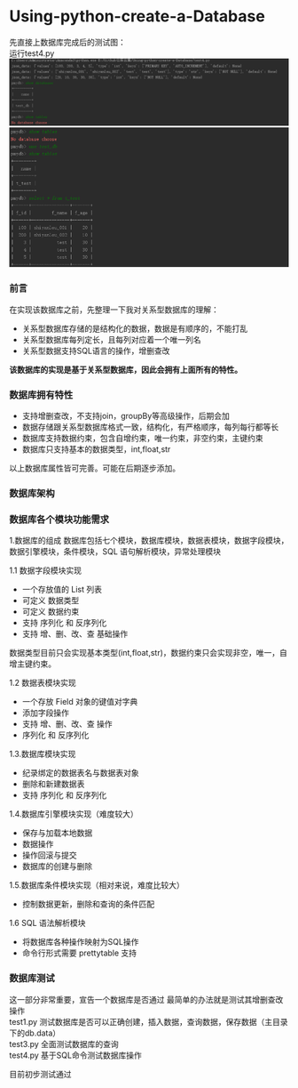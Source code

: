 # Using-python-create-a-Database

先直接上数据库完成后的测试图：  
运行test4.py  
![运行test4.py](https://github.com/Jiede1/Using-python-create-a-Database/blob/master/picture/test.PNG)
![运行test4.py](https://github.com/Jiede1/Using-python-create-a-Database/blob/master/picture/test1.PNG)
### 前言  
在实现该数据库之前，先整理一下我对关系型数据库的理解：  
* 关系型数据库存储的是结构化的数据，数据是有顺序的，不能打乱  
* 关系型数据库每列定长，且每列对应着一个唯一列名  
* 关系型数据支持SQL语言的操作，增删查改   
   
**该数据库的实现是基于关系型数据库，因此会拥有上面所有的特性。**
  
### 数据库拥有特性
* 支持增删查改，不支持join，groupBy等高级操作，后期会加
* 数据存储跟关系型数据库格式一致，结构化，有严格顺序，每列每行都等长
* 数据库支持数据约束，包含自增约束，唯一约束，非空约束，主键约束
* 数据库只支持基本的数据类型，int,float,str
  
以上数据库属性皆可完善。可能在后期逐步添加。
  
### 数据库架构  


### 数据库各个模块功能需求  
1.数据库的组成
数据库包括七个模块，数据库模块，数据表模块，数据字段模块，数据引擎模块，条件模块，SQL 语句解析模块，异常处理模块

1.1 数据字段模块实现  
* 一个存放值的 List 列表
* 可定义 数据类型
* 可定义 数据约束 
* 支持 序列化 和 反序列化
* 支持 增、删、改、查 基础操作

数据类型目前只会实现基本类型(int,float,str)，数据约束只会实现非空，唯一，自增主键约束。  

1.2 数据表模块实现  
* 一个存放 Field 对象的键值对字典
* 添加字段操作
* 支持 增、删、改、查 操作
* 序列化 和 反序列化

1.3.数据库模块实现  
* 纪录绑定的数据表名与数据表对象
* 删除和新建数据表
* 支持 序列化 和 反序列化  

1.4.数据库引擎模块实现（难度较大）
* 保存与加载本地数据
* 数据操作
* 操作回滚与提交
* 数据库的创建与删除  

1.5.数据库条件模块实现（相对来说，难度比较大）
* 控制数据更新，删除和查询的条件匹配 

1.6 SQL 语法解析模块  
* 将数据库各种操作映射为SQL操作  
* 命令行形式需要 prettytable 支持  

### 数据库测试

这一部分非常重要，宣告一个数据库是否通过 最简单的办法就是测试其增删查改操作  
 test1.py 测试数据库是否可以正确创建，插入数据，查询数据，保存数据（主目录下的db.data）  
 test3.py 全面测试数据库的查询  
 test4.py 基于SQL命令测试数据库操作  

目前初步测试通过  
